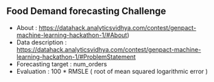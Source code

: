 ## Food Demand forecasting Challenge


* About : https://datahack.analyticsvidhya.com/contest/genpact-machine-learning-hackathon-1/#About)
* Data description : https://datahack.analyticsvidhya.com/contest/genpact-machine-learning-hackathon-1/#ProblemStatement
* Forecasting target : num_orders
* Evaluation : 100 * RMSLE ( root of mean squared logarithmic error )

